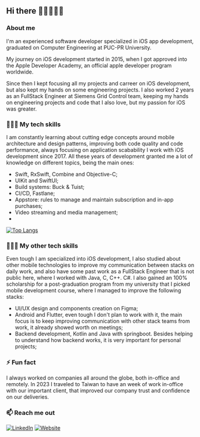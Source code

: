 ## Hi there 🍏🤖🧙🏼‍♂️
### About me
I'm an experienced software developer specialized in iOS app development, graduated on Computer Engineering at PUC-PR University.

My journey on iOS development started in 2015, when I got approved into the Apple Developer Academy, an official apple developer program worldwide.

Since then I kept focusing all my projects and carreer on iOS development, but also kept my hands on some engineering projects. I also worked 2 years as an FullStack Engineer at Siemens Grid Control team, keeping my hands on engineering projects and code that I also love, but my passion for iOS was greater.

### 🧙🏼‍♂️ My tech skills
I am constantly learning about cutting edge concepts around mobile architecture and design patterns, improving both code quality and code performance, always focusing on application scabability
I work with iOS development since 2017. All these years of development granted me a lot of knowledge on different topics, being the main ones:
 - Swift, RxSwift, Combine and Objective-C;
 - UIKit and SwiftUI;
 - Build systems: Buck & Tuist;
 - CI/CD, Fastlane;
 - Appstore: rules to manage and maintain subscription and in-app purchases;
 - Video streaming and media management;
 - 
<!-- 
themes: dracula radical tokyonight cobalt 
-->
[![Top Langs](https://github-readme-stats.vercel.app/api/top-langs/?username=bressam&layout=compact&count_private=true&include_all_commits=true&show_icons=true&theme=dracula)](https://github.com/anuraghazra/github-readme-stats)

### 👨🏻‍💻 My other tech skills
Even tough I am specialized into iOS development, I also studied about other mobile technologies to improve my communication between stacks on daily work, and also have some past work as a FullStack Engineer that is not public here, where I worked with Java, C, C++. C#.
I also gained an 100% scholarship for a post-graduation program from my university that I picked mobile development course, where I managed to improve the following stacks: 
 - UI/UX design and components creation on Figma;
 - Android and Flutter, even tough I don't plan to work with it, the main focus is to keep improving communication with other stack teams from work, it already showed worth on meetings;
 - Backend development, Kotlin and Java with springboot. Besides helping to understand how backend works, it is very important for personal projects;


### ⚡ Fun fact
I always worked on companies all around the globe, both in-office and remotely.
In 2023 I traveled to Taiwan to have an week of work in-office with our important client, that improved our company trust and confidence on our deliveries.  

### 📫 Reach me out
[![LinkedIn](https://img.shields.io/badge/LinkedIn-giovanne_bressam-3a1d42)](https://www.linkedin.com/in/giovanne-bressam/)
[![Website](https://img.shields.io/badge/Website-bressam.dev-3a1d42)](https://www.bressam.dev/)
<!--
**Bressam/Bressam** is a ✨ _special_ ✨ repository because its `README.md` (this file) appears on your GitHub profile.

Here are some ideas to get you started:

- 🔭 I’m currently working on ...
- 🌱 I’m currently learning ...
- 👯 I’m looking to collaborate on ...
- 🤔 I’m looking for help with ...
- 💬 Ask me about ...
- 📫 How to reach me: ...
- 😄 Pronouns: ...
- ⚡ Fun fact: ...
-->
